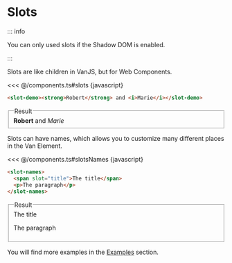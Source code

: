 # Slots

::: info

You can only used slots if the Shadow DOM is enabled.

:::

Slots are like children in VanJS, but for Web Components.

<<< @/components.ts#slots {javascript}

```html
<slot-demo><strong>Robert</strong> and <i>Marie</i></slot-demo>
```

<fieldset>
    <legend>Result</legend>
    <slot-demo>
        <strong>Robert</strong> and <i>Marie</i>
    </slot-demo>
</fieldset>

Slots can have names, which allows you to customize many different places in the Van Element.

<<< @/components.ts#slotsNames {javascript}

```html
<slot-names>
  <span slot="title">The title</span>
  <p>The paragraph</p>
</slot-names>
```

<fieldset>
    <legend>Result</legend>
    <slot-names>
        <span slot="title">The title</span>
        <p>The paragraph</p>
    </slot-names>
</fieldset>

You will find more examples in the [Examples](../examples) section.
